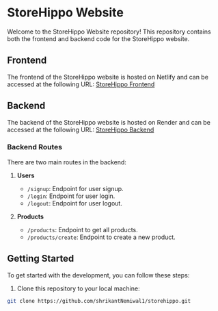 # StoreHippo Website

Welcome to the StoreHippo Website repository! This repository contains both the frontend and backend code for the StoreHippo website.

## Frontend

The frontend of the StoreHippo website is hosted on Netlify and can be accessed at the following URL:
[StoreHippo Frontend](http://storehippo.netlify.app)

## Backend

The backend of the StoreHippo website is hosted on Render and can be accessed at the following URL:
[StoreHippo Backend](https://storehippo.onrender.com)

### Backend Routes

There are two main routes in the backend:

1. **Users**
   - `/signup`: Endpoint for user signup.
   - `/login`: Endpoint for user login.
   - `/logout`: Endpoint for user logout.

2. **Products**
   - `/products`: Endpoint to get all products.
   - `/products/create`: Endpoint to create a new product.

## Getting Started

To get started with the development, you can follow these steps:

1. Clone this repository to your local machine:

```bash
git clone https://github.com/shrikantNemiwal1/storehippo.git
